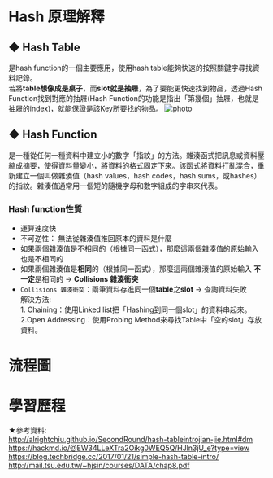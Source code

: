 # Hash 原理解釋
## ◆ Hash Table
   是hash function的一個主要應用，使用hash table能夠快速的按照關鍵字尋找資料記錄。                          
   若將**table想像成是桌子**，而**slot就是抽屜**，為了要能更快速找到物品，透過Hash Function找到對應的抽屜(Hash Function的功能是指出「第幾個」抽屜，也就是抽屜的index)，就能保證是該Key所要找的物品。
![photo](https://github.com/stopraining/LearningNote/blob/master/pic/hash_2.JPG)
   
   

## ◆ Hash Function 
   是一種從任何一種資料中建立小的數字「指紋」的方法。雜湊函式把訊息或資料壓縮成摘要，使得資料量變小，將資料的格式固定下來。該函式將資料打亂混合，重新建立一個叫做雜湊值（hash values，hash codes，hash sums，或hashes）的指紋。雜湊值通常用一個短的隨機字母和數字組成的字串來代表。
### Hash function性質
   * 運算速度快
   * 不可逆性： 無法從雜湊值推回原本的資料是什麼
   * 如果兩個雜湊值是不相同的（根據同一函式），那麼這兩個雜湊值的原始輸入也是不相同的
   * 如果兩個雜湊值是**相同**的（根據同一函式），那麼這兩個雜湊值的原始輸入 **不一定**是相同的 → **Collisions 雜湊衝突**      
   * `Collisions 雜湊衝突`：兩筆資料存進同一個**table**之**slot** → 查詢資料失敗               
      解決方法:                        
           1. Chaining：使用Linked list把「Hashing到同一個slot」的資料串起來。                
           2.Open Addressing：使用Probing Method來尋找Table中「空的slot」存放資料。

    

# 流程圖

# 學習歷程


★參考資料:            
http://alrightchiu.github.io/SecondRound/hash-tableintrojian-jie.html#dm              
https://hackmd.io/@EW34LLeXTra2Oikg0WEQ5Q/HJln3jU_e?type=view                 
https://blog.techbridge.cc/2017/01/21/simple-hash-table-intro/                    
http://mail.tsu.edu.tw/~hjsin/courses/DATA/chap8.pdf
